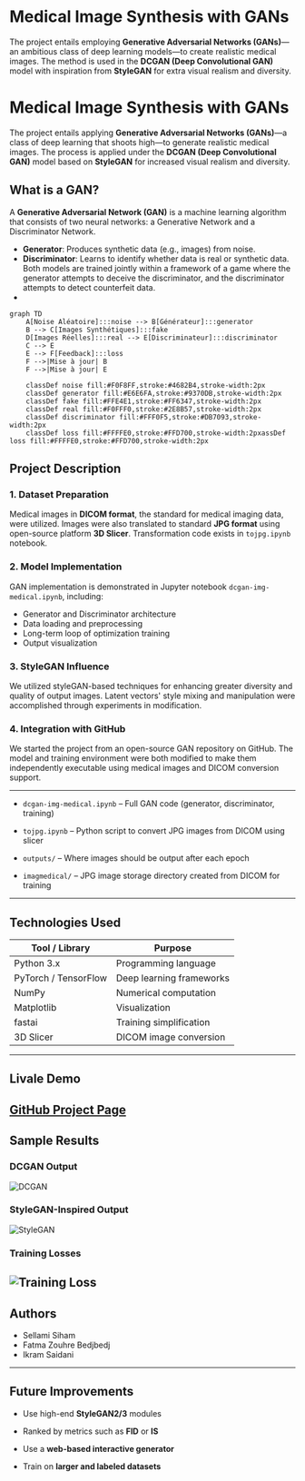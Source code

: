 
# Medical Image Synthesis with GANs

The project entails employing **Generative Adversarial Networks (GANs)**—an ambitious class of deep learning models—to create realistic medical images. The method is used in the **DCGAN (Deep Convolutional GAN)** model with inspiration from **StyleGAN** for extra visual realism and diversity.
# Medical Image Synthesis with GANs

The project entails applying **Generative Adversarial Networks (GANs)**—a class of deep learning that shoots high—to generate realistic medical images. The process is applied under the **DCGAN (Deep Convolutional GAN)** model based on **StyleGAN** for increased visual realism and diversity.

## What is a GAN?

A **Generative Adversarial Network (GAN)** is a machine learning algorithm that consists of two neural networks: a Generative Network and a Discriminator Network.

- **Generator**: Produces synthetic data (e.g., images) from noise.
- **Discriminator**: Learns to identify whether data is real or synthetic data.
Both models are trained jointly within a framework of a game where the generator attempts to deceive the discriminator, and the discriminator attempts to detect counterfeit data.
-


```mermaid
graph TD
    A[Noise Aléatoire]:::noise --> B[Générateur]:::generator
    B --> C[Images Synthétiques]:::fake
    D[Images Réelles]:::real --> E[Discriminateur]:::discriminator
    C --> E
    E --> F[Feedback]:::loss
    F -->|Mise à jour| B
    F -->|Mise à jour| E
    
    classDef noise fill:#F0F8FF,stroke:#4682B4,stroke-width:2px
    classDef generator fill:#E6E6FA,stroke:#9370DB,stroke-width:2px
    classDef fake fill:#FFE4E1,stroke:#FF6347,stroke-width:2px
    classDef real fill:#F0FFF0,stroke:#2E8B57,stroke-width:2px
    classDef discriminator fill:#FFF0F5,stroke:#DB7093,stroke-width:2px
    classDef loss fill:#FFFFE0,stroke:#FFD700,stroke-width:2pxassDef loss fill:#FFFFE0,stroke:#FFD700,stroke-width:2px
```
## Project Description
### 1. Dataset Preparation

Medical images in **DICOM format**, the standard for medical imaging data, were utilized. Images were also translated to standard **JPG format** using open-source platform **3D Slicer**. Transformation code exists in `tojpg.ipynb` notebook.
### 2. Model Implementation

GAN implementation is demonstrated in Jupyter notebook `dcgan-img-medical.ipynb`, including:
- Generator and Discriminator architecture
- Data loading and preprocessing
- Long-term loop of optimization training
- Output visualization
### 3. StyleGAN Influence

We utilized styleGAN-based techniques for enhancing greater diversity and quality of output images. Latent vectors' style mixing and manipulation were accomplished through experiments in modification.
### 4. Integration with GitHub

We started the project from an open-source GAN repository on GitHub. The model and training environment were both modified to make them independently executable using medical images and DICOM conversion support.

---

- `dcgan-img-medical.ipynb` – Full GAN code (generator, discriminator, training)

- `tojpg.ipynb` – Python script to convert JPG images from DICOM using slicer
- `outputs/` – Where images should be output after each epoch
- `imagmedical/` – JPG image storage directory created from DICOM for training
---
## Technologies Used

| Tool / Library    | Purpose                             |
|-------------------|-------------------------------------|
| Python 3.x        | Programming language                |
| PyTorch / TensorFlow | Deep learning frameworks           |
| NumPy             | Numerical computation               |
| Matplotlib        | Visualization                       |
| fastai            | Training simplification             |
| 3D Slicer         | DICOM image conversion              |
---
##  Livale Demo

 **[GitHub Project Page](https://github.com/Siamsell/medical-image-gan)**
---
## Sample Results

### DCGAN Output

![DCGAN](https://od.lk/s/ODZfNjkzODM2OTRf/dcgansimple.jpg)
### StyleGAN-Inspired Output

![StyleGAN](https://od.lk/s/ODZfNjkzODM2OTZf/stylegan.jpg)
### Training Losses

![Training Loss](https://od.lk/s/ODZfNjkzODM3NjFf/loss.jpg)
---
## Authors

- Sellami Siham
- Fatma Zouhre Bedjbedj
- Ikram Saidani
---
## Future Improvements

- Use high-end **StyleGAN2/3** modules

- Ranked by metrics such as **FID** or **IS**
- Use a **web-based interactive generator**
- Train on **larger and labeled datasets**
